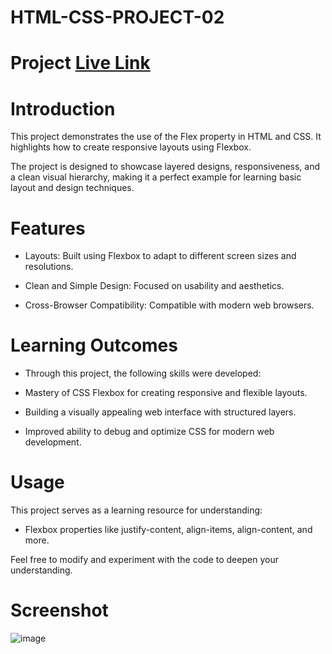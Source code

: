 # HTML-CSS-PROJECT-02

# Project  [Live Link](https://html-css-project-2-nine.vercel.app/)

# Introduction

This project demonstrates the use of the Flex property  in HTML and CSS. It highlights how to create responsive layouts using Flexbox.

The project is designed to showcase layered designs, responsiveness, and a clean visual hierarchy, making it a perfect example for learning basic layout and design techniques.

# Features

- Layouts: Built using Flexbox to adapt to different screen sizes and resolutions.


- Clean and Simple Design: Focused on usability and aesthetics.

- Cross-Browser Compatibility: Compatible with modern web browsers.

# Learning Outcomes

- Through this project, the following skills were developed:

- Mastery of CSS Flexbox for creating responsive and flexible layouts.


- Building a visually appealing web interface with structured layers.

- Improved ability to debug and optimize CSS for modern web development.

# Usage

This project serves as a learning resource for understanding:
 
   - Flexbox properties like justify-content, align-items, align-content, and more.


Feel free to modify and experiment with the code to deepen your understanding.

# Screenshot

![image](Screenshot.png)
